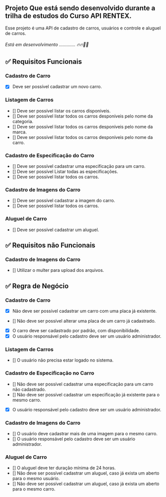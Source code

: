 ## Projeto Que está sendo desenvolvido durante a trilha de estudos do Curso API RENTEX.

Esse projeto é uma API de cadastro de carros, usuários e controle e aluguel de carros.
###### Está em desenvolvimento ............. 🔥🔥🚀🚀

## :white_check_mark: Requisitos Funcionais
### Cadastro de Carro
- [x] Deve ser possível cadastrar um novo carro.
### Listagem de Carros
- [] Deve ser possível listar os carros disponíveis.
- [] Deve ser possível listar todos os carros desponíveis pelo nome da categoria.
- [] Deve ser possível listar todos os carros desponíveis pelo nome da marca.
- [] Deve ser possível listar todos os carros desponíveis pelo nome da carro.
### Cadastro de Especificação do Carro
- [] Deve ser possível cadastrar uma especificação para um carro.
- [] Deve ser possível Listar todas as especificações.
- [] Deve ser possível listar todos os carros.
### Cadastro de Imagens do Carro
- [] Deve ser possível cadastrar a imagem do carro.
- [] Deve ser possível listar todos os carros.
### Aluguel de Carro
- [] Deve ser possível cadastrar um aluguel.
## :white_check_mark: Requisitos não Funcionais
### Cadastro de Imagens do Carro
- [] Utilizar o multer para upload dos arquivos.
## :white_check_mark: Regra de Negócio
### Cadastro de Carro
- [x] Não deve ser possível cadastrar um carro com uma placa já existente.
- [] Não deve ser possível alterar uma placa de um carro já cadastrado.
- [x] O carro deve ser cadastrado por padrão, com disponibilidade.
- [x] O usuário responsável pelo cadastro deve ser um usuário administrador.
### Listagem de Carros
- [] O usuário não precisa estar logado no sistema.
### Cadastro de Especificação no Carro
- [] Não deve ser possível cadastrar uma especificação para um carro não cadastrado.
- [] Não deve ser possível cadastrar um especificação já existente para o mesmo carro.
- [x] O usuário responsável pelo cadastro deve ser um usuário administrador.
### Cadastro de Imagens do Carro
- [] O usuário deve cadastrar mais de uma imagem para o mesmo carro.
- [] O usuário responsável pelo cadastro deve ser um usuário administrador.

### Aluguel de Carro
- [] O aluguel deve ter duração mínima de 24 horas.
- [] Não deve ser possível cadastrar um aluguel, caso já exista um aberto para o mesmo usuário.
- [] Não deve ser possível cadastrar um aluguel, caso já exista um aberto para o mesmo carro.
